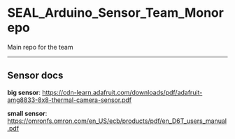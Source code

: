# SEAL_Arduino_Sensor_Team_Monorepo
Main repo for the team

---

## Sensor docs
**big sensor**: https://cdn-learn.adafruit.com/downloads/pdf/adafruit-amg8833-8x8-thermal-camera-sensor.pdf

**small sensor**: https://omronfs.omron.com/en_US/ecb/products/pdf/en_D6T_users_manual.pdf
